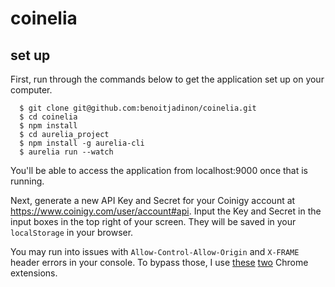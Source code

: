 # coinelia 

## set up

First, run through the commands below to get the application set up on your computer.

```
  $ git clone git@github.com:benoitjadinon/coinelia.git
  $ cd coinelia
  $ npm install
  $ cd aurelia_project
  $ npm install -g aurelia-cli
  $ aurelia run --watch
```

You'll be able to access the application from localhost:9000 once that is running.

Next, generate a new API Key and Secret for your Coinigy account at https://www.coinigy.com/user/account#api. Input the Key and Secret in the input boxes in the top right of your screen. They will be saved in your `localStorage` in your browser.

You may run into issues with `Allow-Control-Allow-Origin` and `X-FRAME` header errors in your console. To bypass those, I use [these](https://chrome.google.com/webstore/detail/allow-control-allow-origi/nlfbmbojpeacfghkpbjhddihlkkiljbi) [two](https://chrome.google.com/webstore/detail/ignore-x-frame-headers/gleekbfjekiniecknbkamfmkohkpodhe/related?hl=en-US) Chrome extensions.

